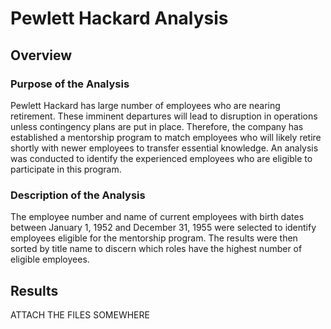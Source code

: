 # Pewlett Hackard Analysis
## Overview

### Purpose of the Analysis
Pewlett Hackard has large number of employees who are nearing retirement.  These imminent departures will lead to disruption in operations unless contingency plans are put in place.  Therefore, the company has established a mentorship program to match employees who will likely retire shortly with newer employees to transfer essential knowledge.  An analysis was conducted to identify the experienced employees who are eligible to participate in this program.

### Description of the Analysis
The employee number and name of current employees with birth dates between January 1, 1952 and December 31, 1955 were selected to identify employees eligible for the mentorship program.  The results were then sorted by title name to discern which roles have the highest number of eligible employees.

## Results

ATTACH THE FILES SOMEWHERE


